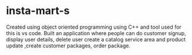 # insta-mart-s
Created using object oriented programming using C++ and tool used for this is vs code. Built an application where people can do customer signup, display user details, delete user create a catalog service area and product update ,create customer packages, order package.
